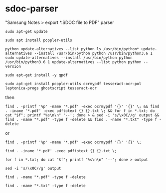 # sdoc-parser
"Samsung Notes > export *.SDOC file to PDF" parser

`sudo apt-get update`

`sudo apt install poppler-utils`

`
python
update-alternatives --list python
ls /usr/bin/python*
update-alternatives --install /usr/bin/python python /usr/bin/python3.6 1
sudo update-alternatives --install /usr/bin/python python /usr/bin/python3.6 1
update-alternatives --list python
python --version
`

`sudo apt-get install -y qpdf`

`sudo apt-get install poppler-utils ocrmypdf tesseract-ocr-pol leptonica-progs ghostscript tesseract-ocr`

then

`find . -printf '%p' -name '*.pdf' -exec ocrmypdf '{}' '{}' \; && find . -iname '*.pdf' -exec pdftotext {} {}.txt \; && for f in *.txt; do cat "$f"; printf "%s\n\n" '--'; done > & sed -i 's/\x0C//g' output && find . -name "*.pdf" -type f -delete && find . -name "*.txt" -type f -delete`

or

`find . -printf '%p' -name '*.pdf' -exec ocrmypdf '{}' '{}' \;`

`find . -iname '*.pdf' -exec pdftotext {} {}.txt \;`

`for f in *.txt; do cat "$f"; printf "%s\n\n" '--'; done > output`

`sed -i 's/\x0C//g' output`

`find . -name "*.pdf" -type f -delete`

`find . -name "*.txt" -type f -delete`
